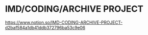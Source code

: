 # IMD/CODING/ARCHIVE PROJECT


https://www.notion.so/IMD-CODING-ARCHIVE-PROJECT-d2baf584a1db41ddb372796ba53c9e06